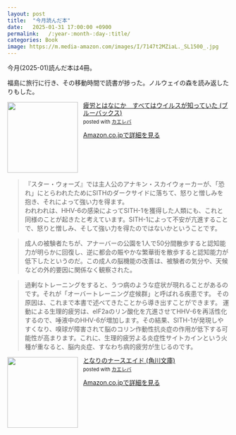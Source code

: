 ```yaml
---
layout: post
title:  "今月読んだ本"
date:   2025-01-31 17:00:00 +0900
permalink:   /:year-:month-:day-:title/
categories: Book
image: https://m.media-amazon.com/images/I/7147t2MZiaL._SL1500_.jpg
---
```

今月(2025-01)読んだ本は4冊。


福島に旅行に行き、その移動時間で読書が捗った。ノルウェイの森を読み返したりもした。



<div class="krb-amzlt-box" style="margin-bottom:0px;"><div class="krb-amzlt-image" style="float:left;margin:0px 12px 1px 0px;"><a href="https://amzn.to/4gkitBG"><img width="160px" src="https://images-na.ssl-images-amazon.com/images/P/B0CPXQD9R6.09.LZZZZZZZ"></a></div><div class="krb-amzlt-info" style="line-height:120%; margin-bottom: 10px"><div class="krb-amzlt-name" style="margin-bottom:10px;line-height:120%"><a href="https://amzn.to/4gkitBG" name="amazletlink" target="_blank" rel="nofollow" rel="nofollow">疲労とはなにか　すべてはウイルスが知っていた (ブルーバックス)</a><div class="krb-amzlt-powered-date" style="font-size:80%;margin-top:5px;line-height:120%">posted with <a href="https://kaereba.com/wind/" title="amazlet" target="_blank" rel="nofollow" rel="nofollow">カエレバ</a></div></div><div class="krb-amzlt-detail"></div><div class="krb-amzlt-sub-info" style="float: left;"><div class="krb-amzlt-link" style="margin-top: 5px"><a href="https://amzn.to/4gkitBG" name="amazletlink" target="_blank" rel="nofollow" rel="nofollow">Amazon.co.jpで詳細を見る</a></div></div></div><div class="krb-amzlt-footer" style="clear: left"></div></div>


> 『スター・ウォーズ』では主人公のアナキン・スカイウォーカーが、「恐れ」にとらわれたためにSITHのダークサイドに落ちて、怒りと憎しみを抱き、それによって強い力を得ます。  
>われわれは、HHV-6の感染によってSITH-1を獲得した人類にも、これと同様のことが起きたと考えています。SITH-1によって不安が亢進することで、怒りと憎しみ、そして強い力を得たのではないかということです。


> 成人の被験者たちが、アナーバーの公園を1人で50分間散歩すると認知能力が明らかに回復し、逆に都会の賑やかな繁華街を散歩すると認知能力が低下したというのだ。この成人の脳機能の改善は、被験者の気分や、天候などの外的要因に関係なく観察された。

>過剰なトレーニングをすると、うつ病のような症状が現れることがあるのです。それが「オーバートレーニング症候群」と呼ばれる疾患です。
>その原因は、これまで本書で述べてきたことから導き出すことができます。
>運動による生理的疲労は、eIF2aのリン酸化を亢進させてHHV-6を再活性化するので、唾液中のHHV-6が増加します。その結果、SITH-1が発現しやすくなり、嗅球が障害されて脳のコリン作動性抗炎症の作用が低下する可能性が高まります。これに、生理的疲労よる炎症性サイトカインという火種が重なると、脳内炎症、すなわち病的疲労が生じるのです。


<div class="krb-amzlt-box" style="margin-bottom:0px;"><div class="krb-amzlt-image" style="float:left;margin:0px 12px 1px 0px;"><a href="https://amzn.to/4hAnt5X"><img width="160px" src="https://images-na.ssl-images-amazon.com/images/P/B0CLKXQH61.09.LZZZZZZZ"></a></div><div class="krb-amzlt-info" style="line-height:120%; margin-bottom: 10px"><div class="krb-amzlt-name" style="margin-bottom:10px;line-height:120%"><a href="https://amzn.to/4hAnt5X" name="amazletlink" target="_blank" rel="nofollow" rel="nofollow">となりのナースエイド (角川文庫)</a><div class="krb-amzlt-powered-date" style="font-size:80%;margin-top:5px;line-height:120%">posted with <a href="https://kaereba.com/wind/" title="amazlet" target="_blank" rel="nofollow" rel="nofollow">カエレバ</a></div></div><div class="krb-amzlt-detail"></div><div class="krb-amzlt-sub-info" style="float: left;"><div class="krb-amzlt-link" style="margin-top: 5px"><a href="https://amzn.to/4hAnt5X" name="amazletlink" target="_blank" rel="nofollow" rel="nofollow">Amazon.co.jpで詳細を見る</a></div></div></div><div class="krb-amzlt-footer" style="clear: left"></div></div>